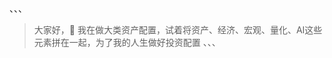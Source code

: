 、、、
> 大家好，👋
> 我在做大类资产配置，试着将资产、经济、宏观、量化、AI这些元素拼在一起，为了我的人生做好投资配置
、、、

<!--
**reftao/reftao** is a ✨ _special_ ✨ repository because its `README.md` (this file) appears on your GitHub profile.

Here are some ideas to get you started:

- 🔭 I’m currently working on ...
- 🌱 I’m currently learning ...
- 👯 I’m looking to collaborate on ...
- 🤔 I’m looking for help with ...
- 💬 Ask me about ...
- 📫 How to reach me: ...
- 😄 Pronouns: ...
- ⚡ Fun fact: ...
-->
